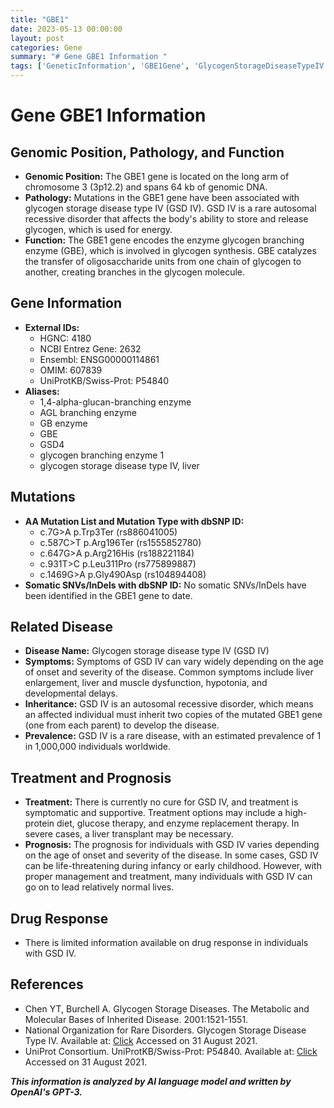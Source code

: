 ```yaml
---
title: "GBE1"
date: 2023-05-13 00:00:00
layout: post
categories: Gene
summary: "# Gene GBE1 Information "
tags: ['GeneticInformation', 'GBE1Gene', 'GlycogenStorageDiseaseTypeIV', 'Enzyme', 'Mutations', 'Treatment', 'Prognosis', 'RareDisease']
---
```


# Gene GBE1 Information 

## Genomic Position, Pathology, and Function
- **Genomic Position:** The GBE1 gene is located on the long arm of chromosome 3 (3p12.2) and spans 64 kb of genomic DNA.
- **Pathology:** Mutations in the GBE1 gene have been associated with glycogen storage disease type IV (GSD IV). GSD IV is a rare autosomal recessive disorder that affects the body's ability to store and release glycogen, which is used for energy. 
- **Function:** The GBE1 gene encodes the enzyme glycogen branching enzyme (GBE), which is involved in glycogen synthesis. GBE catalyzes the transfer of oligosaccharide units from one chain of glycogen to another, creating branches in the glycogen molecule. 

## Gene Information
- **External IDs:** 
    - HGNC: 4180 
    - NCBI Entrez Gene: 2632 
    - Ensembl: ENSG00000114861 
    - OMIM: 607839 
    - UniProtKB/Swiss-Prot: P54840
- **Aliases:** 
    - 1,4-alpha-glucan-branching enzyme 
    - AGL branching enzyme 
    - GB enzyme 
    - GBE 
    - GSD4 
    - glycogen branching enzyme 1 
    - glycogen storage disease type IV, liver 

## Mutations
- **AA Mutation List and Mutation Type with dbSNP ID:** 
    - c.7G>A p.Trp3Ter (rs886041005)
    - c.587C>T p.Arg196Ter (rs1555852780)
    - c.647G>A p.Arg216His (rs188221184)
    - c.931T>C p.Leu311Pro (rs775899887)
    - c.1469G>A p.Gly490Asp (rs104894408)
- **Somatic SNVs/InDels with dbSNP ID:** No somatic SNVs/InDels have been identified in the GBE1 gene to date.

## Related Disease
- **Disease Name:** Glycogen storage disease type IV (GSD IV)
- **Symptoms:** Symptoms of GSD IV can vary widely depending on the age of onset and severity of the disease. Common symptoms include liver enlargement, liver and muscle dysfunction, hypotonia, and developmental delays.
- **Inheritance:** GSD IV is an autosomal recessive disorder, which means an affected individual must inherit two copies of the mutated GBE1 gene (one from each parent) to develop the disease.
- **Prevalence:** GSD IV is a rare disease, with an estimated prevalence of 1 in 1,000,000 individuals worldwide.

## Treatment and Prognosis
- **Treatment:** There is currently no cure for GSD IV, and treatment is symptomatic and supportive. Treatment options may include a high-protein diet, glucose therapy, and enzyme replacement therapy. In severe cases, a liver transplant may be necessary.
- **Prognosis:** The prognosis for individuals with GSD IV varies depending on the age of onset and severity of the disease. In some cases, GSD IV can be life-threatening during infancy or early childhood. However, with proper management and treatment, many individuals with GSD IV can go on to lead relatively normal lives.

## Drug Response 
- There is limited information available on drug response in individuals with GSD IV.

## References
- Chen YT, Burchell A. Glycogen Storage Diseases. The Metabolic and Molecular Bases of Inherited Disease. 2001:1521-1551.
- National Organization for Rare Disorders. Glycogen Storage Disease Type IV. Available at: [Click](https://rarediseases.org/rare-diseases/glycogen-storage-disease-type-iv/.) Accessed on 31 August 2021.
- UniProt Consortium. UniProtKB/Swiss-Prot: P54840. Available at: [Click](https://www.uniprot.org/uniprot/P54840.) Accessed on 31 August 2021.

**_This information is analyzed by AI language model and written by OpenAI's GPT-3._**
